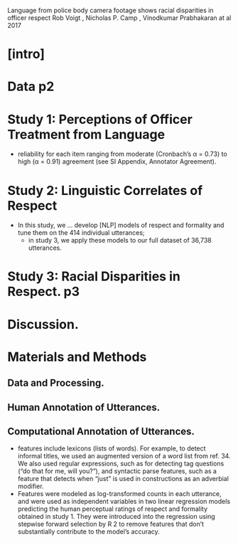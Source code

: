 Language from police body camera footage shows
racial disparities in officer respect
Rob Voigt , Nicholas P. Camp , Vinodkumar Prabhakaran at al
2017

# [intro]

# Data p2

# Study 1: Perceptions of Officer Treatment from Language

* reliability for each item ranging from moderate (Cronbach’s α = 0.73) to high
  (α = 0.91) agreement (see SI Appendix, Annotator Agreement).

# Study 2: Linguistic Correlates of Respect

* In this study, we ... develop [NLP] models of respect and formality and tune
  them on the 414 individual utterances; 
  * in study 3, we apply these models to our full dataset of 36,738 utterances.

# Study 3: Racial Disparities in Respect. p3

# Discussion.

# Materials and Methods

## Data and Processing.

## Human Annotation of Utterances.

## Computational Annotation of Utterances.

* features include lexicons (lists of words). For example, to detect informal
  titles, we used an augmented version of a word list from ref. 34. We also
  used regular expressions, such as for detecting tag questions (“do that for
  me, will you?”), and syntactic parse features, such as a feature that detects
  when “just” is used in constructions as an adverbial modifier.  
* Features were modeled as log-transformed counts in each utterance, and were
  used as independent variables in two linear regression models predicting
  the human perceptual ratings of respect and formality obtained in study 1.
  They were introduced into the regression using stepwise forward selection by
  R 2 to remove features that don’t substantially contribute to the model’s
  accuracy.
